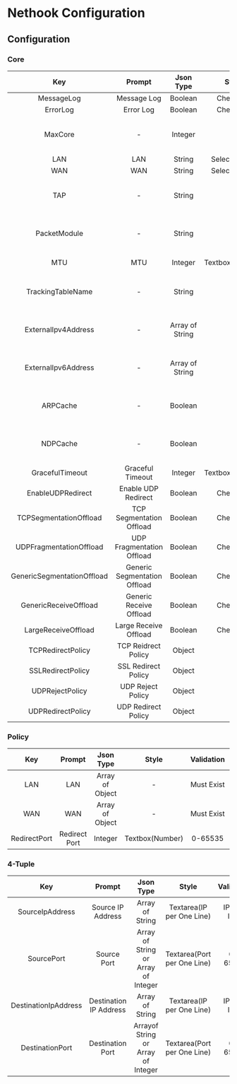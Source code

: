 Nethook Configuration
===============

Configuration
-----------

<h3>Core</h3>

|         Key         |        Prompt       |    Json Type    |      Style      |                   Validation                   |            Note            |
|:-------------------:|:-------------------:|:---------------:|:---------------:|:----------------------------------------------:|:--------------------------:|
|      MessageLog     |     Message Log     |     Boolean     |     Checkbox    |                        -                       |              -             |
|       ErrorLog      |      Error Log      |     Boolean     |     Checkbox    |                        -                       |              -             |
|       MaxCore       |          -          |     Integer     |        -        |                 -                | Don't Change Default Value |
|         LAN         |      LAN     |      String     |  Select Option  | - |              -             |
|         WAN         |       WAN      |      String     |  Select Option  | - |              -             |
|         TAP         |          -          |      String     |        -        |                        -                       | Don't Change Default Value |
|     PacketModule    |          -          |      String     |        -        |                        -                       | Don't Change Default Value |
|         MTU         |         MTU         |     Integer     | Textbox(Number) |                  1000 to 1500                  |              -             |
|  TrackingTableName  |          -          |      String     |        -        |                        -                       | Don't Change Default Value |
| ExternalIpv4Address |          -          | Array of String |        -        |                        -                       | Don't Change Default Value |
| ExternalIpv6Address |          -          | Array of String |        -        |                        -                       | Don't Change Default Value |
|       ARPCache      |          -          |     Boolean     |        -        |                        -                       | Don't Change Default Value |
|       NDPCache      |          -          |     Boolean     |        -        |                        -                       | Don't Change Default Value |
|         GracefulTimeout        |          Graceful Timeout         |     Integer     |        Textbox(Number)        |      Greater Than 0     |                       -                      |
|       EnableUDPRedirect      |          Enable UDP Redirect          |     Boolean     |        Checkbox        |                        -                       | - |
|       TCPSegmentationOffload      |          TCP Segmentation Offload          |     Boolean     |        Checkbox        |                        -                       | - |
|       UDPFragmentationOffload      |          UDP Fragmentation Offload          |     Boolean     |        Checkbox        |                        -                       | - |
|       GenericSegmentationOffload      |          Generic Segmentation Offload          |     Boolean     |        Checkbox        |                        -                       | - |
|       GenericReceiveOffload      |          Generic Receive Offload          |     Boolean     |        Checkbox        |                        -                       | - |
|       LargeReceiveOffload      |          Large Receive Offload          |     Boolean     |        Checkbox        |                        -                       | - |
|  TCPRedirectPolicy  | TCP Reidrect Policy |      Object     |        -        |                        Must Exist                       |    See [Policy](#policy)   |
|  SSLRedirectPolicy  | SSL Redirect Policy |      Object     |        -        |                        Must Exist                       |    See [Policy](#policy)   |
|  UDPRejectPolicy  | UDP Reject Policy |      Object     |        -        |                        Must Exist                       |    See [Policy](#policy)   |
|  UDPRedirectPolicy  | UDP Redirect Policy |      Object     |        -        |                        Must Exist                       |    See [Policy](#policy)   |

<h3 id="policy">Policy</h3>

|      Key     |     Prompt    |    Json Type    |      Style      | Validation |             Note            |
|:------------:|:-------------:|:---------------:|:---------------:|:----------:|:---------------------------:|
|      LAN     |   LAN  | Array of Object |        -        |      Must Exist     |   See [4-Tuple](#4_tuple)   |
|      WAN     |   WAN  | Array of Object |        -        |      Must Exist     |   See [4-Tuple](#4_tuple)   |
| RedirectPort | Redirect Port |     Integer     | Textbox(Number) |   0-65535  | Don't Show on UDPRejectPolicy |

<h3 id="4_tuple">4-Tuple</h3>

|          Key         |         Prompt         |              Json Type              |            Style            |  Validation  |              Note             |
|:--------------------:|:----------------------:|:-----------------------------------:|:---------------------------:|:------------:|:-----------------------------:|
|    SourceIpAddress   |    Source IP Address   |           Array of String           |  Textarea(IP per One Line)  | IPv4 or IPv6 |               -               |
|      SourcePort      |       Source Port      | Array of String or Array of Integer | Textarea(Port per One Line) |  0 to 65535  | Prefer Submit Array of String |
| DestinationIpAddress | Destination IP Address |           Array of String           |  Textarea(IP per One Line)  | IPv4 or IPv6 |               -               |
|    DestinationPort   |    Destination Port    |  Arrayof String or Array of Integer | Textarea(Port per One Line) |  0 to 65535  | Prefer Submit Array of String |
